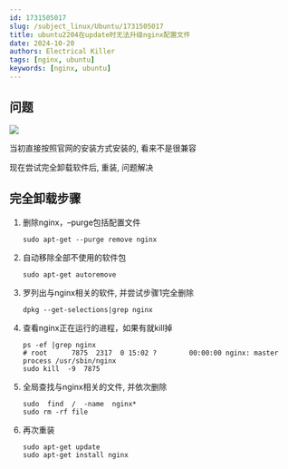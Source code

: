 ```yaml
---
id: 1731505017
slug: /subject_linux/Ubuntu/1731505017
title: ubuntu2204在update时无法升级nginx配置文件
date: 2024-10-20
authors: Electrical Killer
tags: [nginx, ubuntu]
keywords: [nginx, ubuntu]
---
```



## 问题

<img src="https://img.eksnotebook.com/images/202410202010619.png"/>

当初直接按照官网的安装方式安装的, 看来不是很兼容

现在尝试完全卸载软件后, 重装, 问题解决

## 完全卸载步骤

1. 删除nginx，–purge包括配置文件

    ```shell
    sudo apt-get --purge remove nginx
    ```

2. 自动移除全部不使用的软件包

    ```shell
    sudo apt-get autoremove
    ```

3. 罗列出与nginx相关的软件, 并尝试步骤1完全删除

    ```shell
    dpkg --get-selections|grep nginx
    ```

4. 查看nginx正在运行的进程，如果有就kill掉

    ```shell
    ps -ef |grep nginx
    # root      7875  2317  0 15:02 ?        00:00:00 nginx: master process /usr/sbin/nginx
    sudo kill  -9  7875
    ```

5. 全局查找与nginx相关的文件, 并依次删除

    ```shell
    sudo  find  /  -name  nginx*
    sudo rm -rf file
    ```

6. 再次重装

    ```shell
    sudo apt-get update
    sudo apt-get install nginx
    ```
